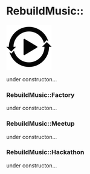 # RebuildMusic::

![](public/images/logo_120.png)

under constructon...

### RebuildMusic::Factory

under constructon...

### RebuildMusic::Meetup

under constructon...

### RebuildMusic::Hackathon

under constructon...
